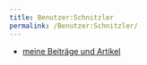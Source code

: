 ```yaml
---
title: Benutzer:Schnitzler
permalink: /Benutzer:Schnitzler/
---
```


-   [meine Beiträge und Artikel](/Special:Contributions/Schnitzler "wikilink")
